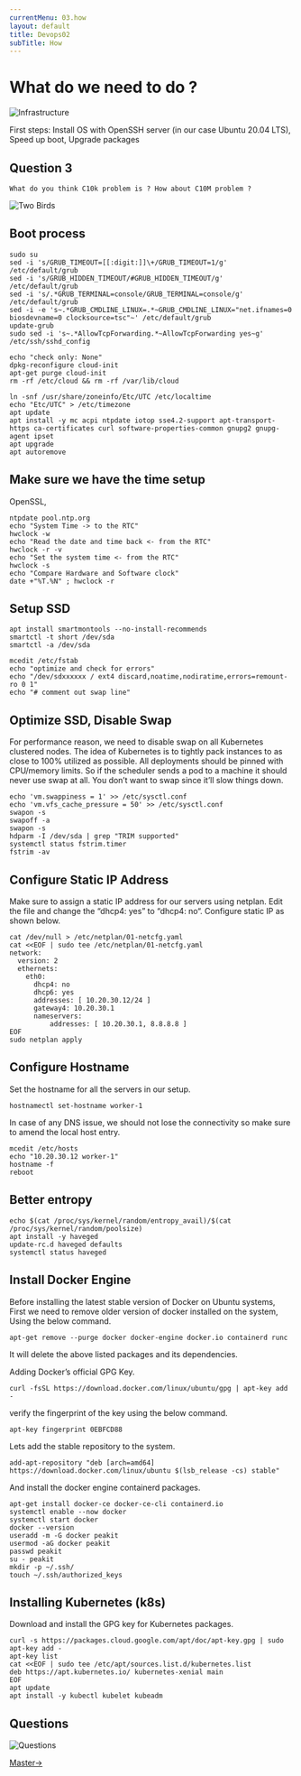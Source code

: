 ```yaml
---
currentMenu: 03.how
layout: default
title: Devops02
subTitle: How
---
```


# What do we need to do ?

![Infrastructure](https://raw.githubusercontent.com/c4xp/Devops02/master/assets/infra.jpg)

First steps: Install OS with OpenSSH server (in our case Ubuntu 20.04 LTS), Speed up boot, Upgrade packages

## Question 3

```
What do you think C10k problem is ? How about C10M problem ?
```

![Two Birds](https://raw.githubusercontent.com/c4xp/Devops02/master/assets/twobirds.jpg)

## Boot process

```
sudo su
sed -i 's/GRUB_TIMEOUT=[[:digit:]]\+/GRUB_TIMEOUT=1/g' /etc/default/grub
sed -i 's/GRUB_HIDDEN_TIMEOUT/#GRUB_HIDDEN_TIMEOUT/g' /etc/default/grub
sed -i 's/.*GRUB_TERMINAL=console/GRUB_TERMINAL=console/g' /etc/default/grub
sed -i -e 's~.*GRUB_CMDLINE_LINUX=.*~GRUB_CMDLINE_LINUX="net.ifnames=0 biosdevname=0 clocksource=tsc"~' /etc/default/grub
update-grub
sudo sed -i 's~.*AllowTcpForwarding.*~AllowTcpForwarding yes~g' /etc/ssh/sshd_config
```

```
echo "check only: None"
dpkg-reconfigure cloud-init
apt-get purge cloud-init
rm -rf /etc/cloud && rm -rf /var/lib/cloud
```

```
ln -snf /usr/share/zoneinfo/Etc/UTC /etc/localtime
echo "Etc/UTC" > /etc/timezone
apt update
apt install -y mc acpi ntpdate iotop sse4.2-support apt-transport-https ca-certificates curl software-properties-common gnupg2 gnupg-agent ipset
apt upgrade
apt autoremove
```

## Make sure we have the time setup

OpenSSL, 

```
ntpdate pool.ntp.org
echo "System Time -> to the RTC"
hwclock -w
echo "Read the date and time back <- from the RTC"
hwclock -r -v
echo "Set the system time <- from the RTC"
hwclock -s
echo "Compare Hardware and Software clock"
date +"%T.%N" ; hwclock -r
```

## Setup SSD

```
apt install smartmontools --no-install-recommends
smartctl -t short /dev/sda
smartctl -a /dev/sda

mcedit /etc/fstab
echo "optimize and check for errors"
echo "/dev/sdxxxxxx / ext4 discard,noatime,nodiratime,errors=remount-ro 0 1"
echo "# comment out swap line"
```

## Optimize SSD, Disable Swap

For performance reason, we need to disable swap on all Kubernetes clustered nodes. The idea of Kubernetes is to tightly pack instances to as close to 100% utilized as possible. All deployments should be pinned with CPU/memory limits. So if the scheduler sends a pod to a machine it should never use swap at all. You don’t want to swap since it’ll slow things down.

```
echo 'vm.swappiness = 1' >> /etc/sysctl.conf
echo 'vm.vfs_cache_pressure = 50' >> /etc/sysctl.conf
swapon -s
swapoff -a
swapon -s
hdparm -I /dev/sda | grep "TRIM supported"
systemctl status fstrim.timer
fstrim -av
```

## Configure Static IP Address

Make sure to assign a static IP address for our servers using netplan. Edit the file and change the “dhcp4: yes” to “dhcp4: no“. Configure static IP as shown below.

```
cat /dev/null > /etc/netplan/01-netcfg.yaml
cat <<EOF | sudo tee /etc/netplan/01-netcfg.yaml
network:
  version: 2
  ethernets:
    eth0:
      dhcp4: no
      dhcp6: yes
      addresses: [ 10.20.30.12/24 ]
      gateway4: 10.20.30.1
      nameservers:
          addresses: [ 10.20.30.1, 8.8.8.8 ]
EOF
sudo netplan apply
```

## Configure Hostname

Set the hostname for all the servers in our setup.

```
hostnamectl set-hostname worker-1
```

In case of any DNS issue, we should not lose the connectivity so make sure to amend the local host entry.

```
mcedit /etc/hosts
echo "10.20.30.12 worker-1"
hostname -f
reboot
```

## Better entropy

```
echo $(cat /proc/sys/kernel/random/entropy_avail)/$(cat /proc/sys/kernel/random/poolsize)
apt install -y haveged
update-rc.d haveged defaults
systemctl status haveged
```

## Install Docker Engine

Before installing the latest stable version of Docker on Ubuntu systems, First we need to remove older version of docker installed on the system, Using the below command.
```
apt-get remove --purge docker docker-engine docker.io containerd runc
```
It will delete the above listed packages and its dependencies.

Adding Docker’s official GPG Key.
```
curl -fsSL https://download.docker.com/linux/ubuntu/gpg | apt-key add -
```

verify the fingerprint of the key using the below command.
```
apt-key fingerprint 0EBFCD88
```

Lets add the stable repository to the system.
```
add-apt-repository "deb [arch=amd64] https://download.docker.com/linux/ubuntu $(lsb_release -cs) stable"
```

And install the docker engine containerd packages.
```
apt-get install docker-ce docker-ce-cli containerd.io
systemctl enable --now docker
systemctl start docker
docker --version
useradd -m -G docker peakit
usermod -aG docker peakit
passwd peakit
su - peakit
mkdir -p ~/.ssh/
touch ~/.ssh/authorized_keys
```

## Installing Kubernetes (k8s)

Download and install the GPG key for Kubernetes packages.

```
curl -s https://packages.cloud.google.com/apt/doc/apt-key.gpg | sudo apt-key add -
apt-key list
cat <<EOF | sudo tee /etc/apt/sources.list.d/kubernetes.list
deb https://apt.kubernetes.io/ kubernetes-xenial main
EOF
apt update
apt install -y kubectl kubelet kubeadm
```

## Questions

![Questions](https://raw.githubusercontent.com/c4xp/Devops02/master/assets/questions.jpg)

[Master→](04.master.md)
